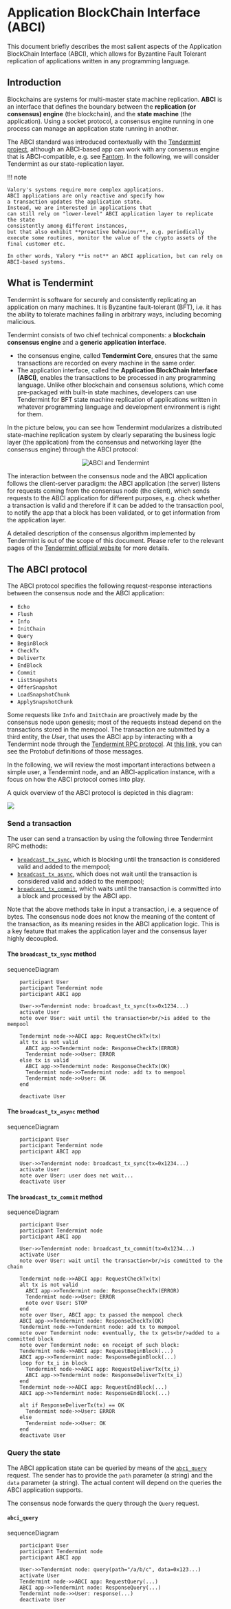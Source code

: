 # Application BlockChain Interface (ABCI)

This document briefly describes 
the most salient aspects of 
the Application BlockChain Interface (ABCI),
which allows for Byzantine Fault Tolerant replication of 
applications written in any programming language.

## Introduction

Blockchains are systems for multi-master state machine replication. 
**ABCI** is an interface that defines the boundary between the
**replication (or consensus) engine** 
(the blockchain), and the **state machine** (the application). 
Using a socket protocol, a consensus engine running in one process can manage 
an application state running in another.

The ABCI standard was introduced contextually with the
[Tendermint project](https://docs.tendermint.com/master/introduction/what-is-tendermint.html), 
although an ABCI-based app can work with any consensus engine
that is ABCI-compatible, e.g. see [Fantom](https://fantom.foundation/about/).
In the following, we will consider Tendermint as our state-replication layer.

!!! note

    Valory's systems require more complex applications.
    ABCI applications are only reactive and specify how
    a transaction updates the application state.
    Instead, we are interested in applications that
    can still rely on "lower-level" ABCI application layer to replicate the state
    consistently among different instances, 
    but that also exhibit **proactive behaviour**, e.g. periodically 
    execute some routines, monitor the value of the crypto assets of the final customer etc.
    
    In other words, Valory **is not** an ABCI application, but can rely on
    ABCI-based systems.


## What is Tendermint

Tendermint is software for securely and consistently replicating 
an application on many machines. It is Byzantine fault-tolerant (BFT),
i.e. it has the ability to tolerate machines failing in arbitrary ways, 
including becoming malicious.

Tendermint consists of two chief technical components: 
a **blockchain consensus engine** and a **generic application interface**.

- the consensus engine, called **Tendermint Core**, ensures that the 
  same transactions are recorded on every machine in the same order. 
- The application interface, called the **Application BlockChain Interface (ABCI)**, 
  enables the transactions to be processed in any programming language. 
  Unlike other blockchain and consensus solutions, which come pre-packaged with 
  built-in state machines, developers can use Tendermint for 
  BFT state machine replication of applications written in whatever programming 
  language and development environment is right for them.

In the picture below, you can see how Tendermint
modularizes a distributed state-machine replication system
by clearly separating the business logic layer (the application)
from the consensus and networking layer (the consensus engine)
through the ABCI protocol:

<div style="text-align: center;"> 
  <img src="../images/abci-tendermint.jpg" alt="ABCI and Tendermint" />
</div>

The interaction between the consensus node and the ABCI application
follows the client-server paradigm:
the ABCI application (the server) listens for requests coming
from the consensus node (the client), which sends requests
to the ABCI application for different purposes, e.g.
check whether a transaction is valid and therefore if it can be added
to the transaction pool, to notify the app that 
a block has been validated, or to get information from the 
application layer.

A detailed description of the consensus algorithm implemented
by Tendermint is out of the scope of this document.
Please refer to the relevant pages of the 
[Tendermint official website](https://docs.tendermint.com/master/introduction/what-is-tendermint.html)
for more details.

## The ABCI protocol

The ABCI protocol specifies the following request-response
interactions between the consensus node and the ABCI application:

- `Echo`
- `Flush`
- `Info`
- `InitChain`
- `Query`
- `BeginBlock`
- `CheckTx`
- `DeliverTx`
- `EndBlock`
- `Commit`
- `ListSnapshots`
- `OfferSnapshot`
- `LoadSnapshotChunk`
- `ApplySnapshotChunk`

Some requests like `Info` and `InitChain` are proactively 
made by the consensus node upon genesis; most of the requests
instead depend on the transactions stored in the mempool.
The transaction are submitted by a third entity, 
the _User_, that uses the ABCI app
by interacting with a Tendermint node
through the [Tendermint RPC protocol](https://docs.tendermint.com/master/rpc/).
At [this link](https://github.com/tendermint/abci/blob/master/types/types.proto), 
you can see the Protobuf definitions of those messages.

In the following, we will review the most important interactions
between a simple user, a Tendermint node, and an ABCI-application instance,
with a focus on how the ABCI protocol comes into play.

A quick overview of the ABCI protocol is depicted in this diagram:

![](./images/abci-requests.png)

### Send a transaction

The user can send a transaction by using the following three
Tendermint RPC methods:

- [`broadcast_tx_sync`](https://docs.tendermint.com/master/rpc/#/Tx/broadcast_tx_sync),
  which is blocking until the transaction is considered valid and added to the mempool;
- [`broadcast_tx_async`](https://docs.tendermint.com/master/rpc/#/Tx/broadcast_tx_async),
  which does not wait until the transaction is considered valid and added to the mempool;
- [`broadcast_tx_commit`](https://docs.tendermint.com/master/rpc/#/Tx/broadcast_tx_commit),
  which waits until the transaction is committed into a block and processed by the ABCI app.

Note that the above methods take in input a transaction, i.e. a sequence of bytes.
The consensus node does not know the meaning of the content of the transaction,
as its meaning resides in the ABCI application logic. This is a key feature
that makes the application layer and the consensus layer highly decoupled.

#### The `broadcast_tx_sync` method


<div class="mermaid">
    sequenceDiagram

        participant User
        participant Tendermint node
        participant ABCI app

        User->>Tendermint node: broadcast_tx_sync(tx=0x1234...)
        activate User
        note over User: wait until the transaction<br/>is added to the mempool
        
        Tendermint node->>ABCI app: RequestCheckTx(tx)
        alt tx is not valid
          ABCI app->>Tendermint node: ResponseCheckTx(ERROR)
          Tendermint node->>User: ERROR
        else tx is valid
          ABCI app->>Tendermint node: ResponseCheckTx(OK)
          Tendermint node->>Tendermint node: add tx to mempool
          Tendermint node->>User: OK
        end

        deactivate User

</div>

#### The `broadcast_tx_async` method


<div class="mermaid">
    sequenceDiagram

        participant User
        participant Tendermint node
        participant ABCI app

        User->>Tendermint node: broadcast_tx_sync(tx=0x1234...)
        activate User
        note over User: user does not wait...
        deactivate User

</div>


#### The `broadcast_tx_commit` method

<div class="mermaid">
    sequenceDiagram

        participant User
        participant Tendermint node
        participant ABCI app

        User->>Tendermint node: broadcast_tx_commit(tx=0x1234...)
        activate User
        note over User: wait until the transaction<br/>is committed to the chain
        
        Tendermint node->>ABCI app: RequestCheckTx(tx)
        alt tx is not valid
          ABCI app->>Tendermint node: ResponseCheckTx(ERROR)
          Tendermint node->>User: ERROR
          note over User: STOP
        end
        note over User, ABCI app: tx passed the mempool check
        ABCI app->>Tendermint node: ResponseCheckTx(OK)
        Tendermint node->>Tendermint node: add tx to mempool
        note over Tendermint node: eventually, the tx gets<br/>added to a committed block 
        note over Tendermint node: on receipt of such block:
        Tendermint node->>ABCI app: RequestBeginBlock(...)
        ABCI app->>Tendermint node: ResponseBeginBlock(...)
        loop for tx_i in block
          Tendermint node->>ABCI app: RequestDeliverTx(tx_i)
          ABCI app->>Tendermint node: ResponseDeliverTx(tx_i)
        end
        Tendermint node->>ABCI app: RequestEndBlock(...)
        ABCI app->>Tendermint node: ResponseEndBlock(...)
        
        alt if ResponseDeliverTx(tx) == OK
          Tendermint node->>User: ERROR
        else
          Tendermint node->>User: OK
        end
        deactivate User

</div>

### Query the state

The ABCI application state can be queried by means of the 
[`abci_query`](https://docs.tendermint.com/master/rpc/#/ABCI/abci_query)
request.
The sender has to provide the `path` parameter (a string) and the `data`
parameter (a string). The actual content will depend on the queries the ABCI application
supports.

The consensus node forwards the query through the `Query` request.

#### `abci_query`

<div class="mermaid">
    sequenceDiagram

        participant User
        participant Tendermint node
        participant ABCI app

        User->>Tendermint node: query(path="/a/b/c", data=0x123...)
        activate User
        Tendermint node->>ABCI app: RequestQuery(...)
        ABCI app->>Tendermint node: ResponseQuery(...)
        Tendermint node->>User: response(...)
        deactivate User

</div>
